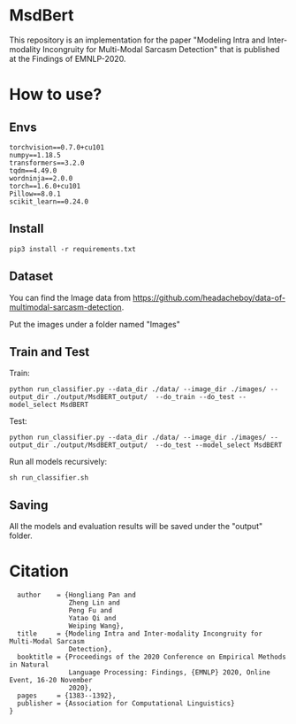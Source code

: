 # MsdBert
This repository is an implementation for the paper "Modeling Intra and Inter-modality Incongruity for Multi-Modal Sarcasm Detection" that is published at the Findings of EMNLP-2020.

# How to use?
## Envs
```
torchvision==0.7.0+cu101
numpy==1.18.5
transformers==3.2.0
tqdm==4.49.0
wordninja==2.0.0
torch==1.6.0+cu101
Pillow==8.0.1
scikit_learn==0.24.0
```

## Install
```
pip3 install -r requirements.txt
```

## Dataset
You can find the Image data from https://github.com/headacheboy/data-of-multimodal-sarcasm-detection.

Put the images under a folder named "Images"

## Train and Test
Train:
```
python run_classifier.py --data_dir ./data/ --image_dir ./images/ --output_dir ./output/MsdBERT_output/  --do_train --do_test --model_select MsdBERT
```

Test:
```
python run_classifier.py --data_dir ./data/ --image_dir ./images/ --output_dir ./output/MsdBERT_output/  --do_test --model_select MsdBERT
```

Run all models recursively:
```
sh run_classifier.sh
```

## Saving
All the models and evaluation results will be saved under the "output" folder.

# Citation

``` @inproceedings{DBLP:conf/emnlp/PanL0Q020,
  author    = {Hongliang Pan and
               Zheng Lin and
               Peng Fu and
               Yatao Qi and
               Weiping Wang},
  title     = {Modeling Intra and Inter-modality Incongruity for Multi-Modal Sarcasm
               Detection},
  booktitle = {Proceedings of the 2020 Conference on Empirical Methods in Natural
               Language Processing: Findings, {EMNLP} 2020, Online Event, 16-20 November
               2020},
  pages     = {1383--1392},
  publisher = {Association for Computational Linguistics}
}
```




